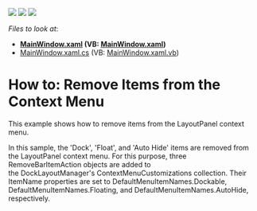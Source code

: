 <!-- default badges list -->
![](https://img.shields.io/endpoint?url=https://codecentral.devexpress.com/api/v1/VersionRange/128643796/21.1.5%2B)
[![](https://img.shields.io/badge/Open_in_DevExpress_Support_Center-FF7200?style=flat-square&logo=DevExpress&logoColor=white)](https://supportcenter.devexpress.com/ticket/details/T524294)
[![](https://img.shields.io/badge/📖_How_to_use_DevExpress_Examples-e9f6fc?style=flat-square)](https://docs.devexpress.com/GeneralInformation/403183)
<!-- default badges end -->
<!-- default file list -->
*Files to look at*:

* **[MainWindow.xaml](./CS/DXDockingSample/MainWindow.xaml) (VB: [MainWindow.xaml](./VB/DXDockingSample/MainWindow.xaml))**
* [MainWindow.xaml.cs](./CS/DXDockingSample/MainWindow.xaml.cs) (VB: [MainWindow.xaml.vb](./VB/DXDockingSample/MainWindow.xaml.vb))
<!-- default file list end -->
# How to: Remove Items from the Context Menu


<p>This example shows how to remove items from the LayoutPanel context menu.</p>
<p>In this sample, the 'Dock', 'Float', and 'Auto Hide' items are removed from the LayoutPanel context menu. For this purpose, three RemoveBarItemAction objects are added to the DockLayoutManager's ContextMenuCustomizations collection. Their ItemName properties are set to DefaultMenuItemNames.Dockable, DefaultMenuItemNames.Floating, and DefaultMenuItemNames.AutoHide, respectively.</p>

<br/>


